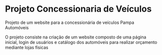 # Projeto Concessionaria de Veículos

Projeto de um website para a concessionária de veículos Pampa Automóveis

O projeto consiste na criação de um website composto de uma página inicial, login de usuários e catálogo dos automóveis para realizar orçamento mediante lojas físicas
